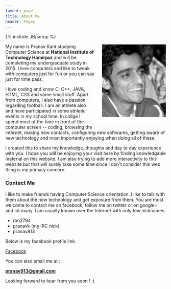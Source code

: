```yaml
---
layout: page
title: About Me 
header: Pages
---
```

{% include JB/setup %}

<p>
	<img src="me.jpg" align="right">
</p>

My name is Pranav Kant studying Computer Science at **National Institute of Technology Hamirpur** and will be completing my undergraduate study in 2015. I love computers and like to tweak with computers just for fun or you can say just for time pass. 

I love coding and know C, C++, JAVA, HTML, CSS and some small stuff. Apart from computers, I also have a passion regarding football. I am an athlete also and have participated in some athletic events in my school time. In collge I spend most of the time in front of the computer screen -- coding, browsing the internet, making new contacts, configuring new softwares, getting aware of new technology and most importantly enjoying when doing all of these.

I created this to share my knowledge, thoughts and day to day experience with you. I hope you will be enjoying your visit here by finding knowledgable material on this website. I am also trying to add more interactivity to this website but that will surely take some time since I don't consider this web thing is my primary concern.

### Contact Me

I like to make friends having Computer Science orientation. I like to talk with them about the new technology and get exposure from them. You are most welcome to contact me on facebook, follow me on twitter or on google+ and lot many. I am usually known over the Internet with only few nicknames.
- ron2794
- pranavk (my IRC nick)
- pranav913

Below is my facebook profile link.

[Facebook](http://www.facebook.com/pranav913)

You can also email me at :

**pranav913@gmail.com**

Looking forward to hear from you soon ! :)

